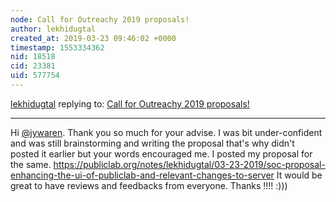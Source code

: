 ```yaml
---
node: Call for Outreachy 2019 proposals!
author: lekhidugtal
created_at: 2019-03-23 09:46:02 +0000
timestamp: 1553334362
nid: 18518
cid: 23381
uid: 577754
---
```




[lekhidugtal](../profile/lekhidugtal) replying to: [Call for Outreachy 2019 proposals!](../notes/gauravano/03-12-2019/call-for-outreachy-2019-proposals)

----
 Hi [@jywaren](/profile/jywaren). Thank you so much for your advise. 
I was bit under-confident and was still brainstorming and writing the proposal that's why didn't posted it earlier but your words encouraged me.
I posted my proposal for the same. 
https://publiclab.org/notes/lekhidugtal/03-23-2019/soc-proposal-enhancing-the-ui-of-publiclab-and-relevant-changes-to-server
It would be great to have reviews and feedbacks from everyone. 
Thanks !!!! :)))
